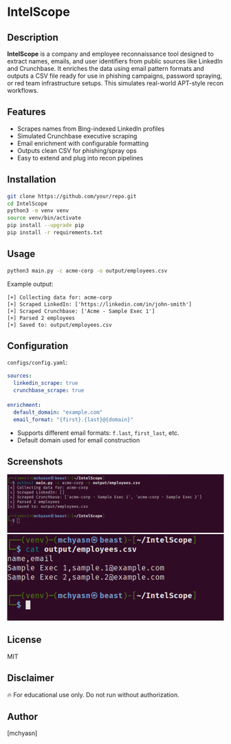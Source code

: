 # IntelScope

## Description

**IntelScope** is a company and employee reconnaissance tool designed to extract names, emails, and user identifiers from public sources like LinkedIn and Crunchbase. It enriches the data using email pattern formats and outputs a CSV file ready for use in phishing campaigns, password spraying, or red team infrastructure setups. This simulates real-world APT-style recon workflows.

## Features

* Scrapes names from Bing-indexed LinkedIn profiles
* Simulated Crunchbase executive scraping
* Email enrichment with configurable formatting
* Outputs clean CSV for phishing/spray ops
* Easy to extend and plug into recon pipelines

## Installation

```bash
git clone https://github.com/your/repo.git
cd IntelScope
python3 -m venv venv
source venv/bin/activate
pip install --upgrade pip
pip install -r requirements.txt
```

## Usage

```bash
python3 main.py -c acme-corp -o output/employees.csv
```

Example output:

```
[+] Collecting data for: acme-corp
[+] Scraped LinkedIn: ['https://linkedin.com/in/john-smith']
[+] Scraped Crunchbase: ['Acme - Sample Exec 1']
[+] Parsed 2 employees
[+] Saved to: output/employees.csv
```

## Configuration

`configs/config.yaml`:

```yaml
sources:
  linkedin_scrape: true
  crunchbase_scrape: true

enrichment:
  default_domain: "example.com"
  email_format: "{first}.{last}@{domain}"
```

* Supports different email formats: `f.last`, `first_last`, etc.
* Default domain used for email construction

## Screenshots

![IntelScope](https://raw.githubusercontent.com/mchyasn/cybersecurity-tools/main/07-OSINT-and-Recon/IntelScope/screenshots/0.png)
![IntelScope](https://raw.githubusercontent.com/mchyasn/cybersecurity-tools/main/07-OSINT-and-Recon/IntelScope/screenshots/1.png)

## License

MIT

## Disclaimer

🔥 For educational use only. Do not run without authorization.

## Author

\[mchyasn]
